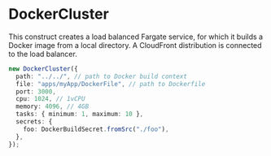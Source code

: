 # DockerCluster

This construct creates a load balanced Fargate service, for which it builds a Docker image from a local directory. A CloudFront distribution is connected to the load balancer.

```ts
new DockerCluster({
  path: "../../", // path to Docker build context
  file: "apps/myApp/DockerFile", // path to Dockerfile
  port: 3000,
  cpu: 1024, // 1vCPU
  memory: 4096, // 4GB
  tasks: { minimum: 1, maximum: 10 },
  secrets: {
    foo: DockerBuildSecret.fromSrc("./foo"),
  },
});
```
